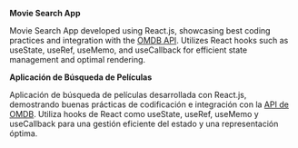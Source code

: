 **Movie Search App**

Movie Search App developed using React.js, showcasing best coding practices and integration with the [OMDB API](http://www.omdbapi.com). Utilizes React hooks such as useState, useRef, useMemo, and useCallback for efficient state management and optimal rendering.

**Aplicación de Búsqueda de Películas**

Aplicación de búsqueda de películas desarrollada con React.js, demostrando buenas prácticas de codificación e integración con la [API de OMDB](http://www.omdbapi.com). Utiliza hooks de React como useState, useRef, useMemo y useCallback para una gestión eficiente del estado y una representación óptima.
